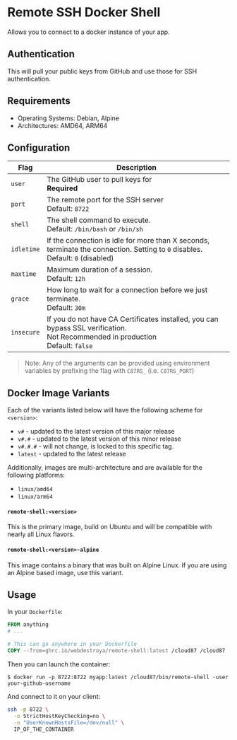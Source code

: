 # Remote SSH Docker Shell

Allows you to connect to a docker instance of your app.

## Authentication
This will pull your public keys from GitHub and use those for SSH authentication.

## Requirements
* Operating Systems: Debian, Alpine
* Architectures: AMD64, ARM64

## Configuration
| Flag  | Description | 
| ------------- | ------------- |
| `user`  | The GitHub user to pull keys for<br>**Required** | 
| `port`  | The remote port for the SSH server<br>Default: `8722` |
| `shell`  | The shell command to execute.<br>Default: `/bin/bash` or `/bin/sh` |
| `idletime`  | If the connection is idle for more than X seconds, terminate the connection. Setting to `0` disables.<br>Default: `0` (disabled) |
| `maxtime`  | Maximum duration of a session.<br>Default: `12h` |
| `grace`  | How long to wait for a connection before we just terminate.<br>Default: `30m` |
| `insecure` | If you do not have CA Certificates installed, you can bypass SSL verification.<br>Not Recommended in production<br>Default: `false`

> Note: Any of the arguments can be provided using environment variables by prefixing the flag with `C87RS_` (i.e. `C87RS_PORT`)

## Docker Image Variants

Each of the variants listed below will have the following scheme for `<version>`:
* `v#` - updated to the latest version of this major release
* `v#.#` - updated to the latest version of this minor release
* `v#.#.#` - will not change, is locked to this specific tag.
* `latest` - updated to the latest release

Additionally, images are multi-architecture and are available for the following platforms:
* `linux/amd64`
* `linux/arm64`


#### `remote-shell:<version>`
This is the primary image, build on Ubuntu and will be compatible with nearly all Linux flavors.

#### `remote-shell:<version>-alpine`
This image contains a binary that was built on Alpine Linux. If you are using an Alpine based image, use this variant.


## Usage

In your `Dockerfile`:

```dockerfile
FROM anything
# ... 

# This can go anywhere in your Dockerfile
COPY --from=ghrc.io/webdestroya/remote-shell:latest /cloud87 /cloud87
```

Then you can launch the container:

```
$ docker run -p 8722:8722 myapp:latest /cloud87/bin/remote-shell -user your-github-username
```

And connect to it on your client:

```sh
ssh -p 8722 \
  -o StrictHostKeyChecking=no \
  -o "UserKnownHostsFile=/dev/null" \
  IP_OF_THE_CONTAINER
```